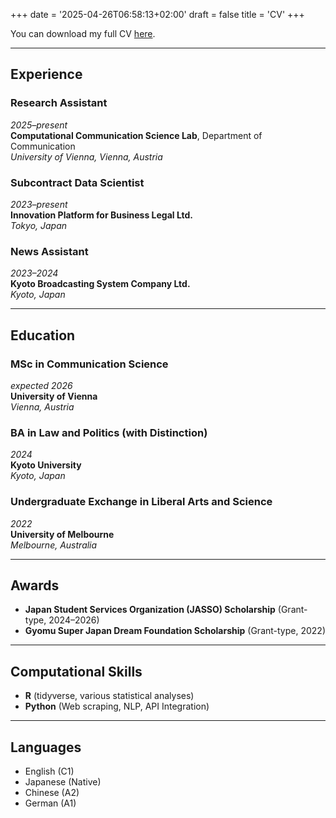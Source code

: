 +++
date = '2025-04-26T06:58:13+02:00'
draft = false
title = 'CV'
+++

You can download my full CV [here](../static/files/DaisukeNakamura_CV_Simple.pdf).

---

## Experience

### Research Assistant  
_2025–present_  
**Computational Communication Science Lab**, Department of Communication  
_University of Vienna, Vienna, Austria_

### Subcontract Data Scientist  
_2023–present_  
**Innovation Platform for Business Legal Ltd.**  
_Tokyo, Japan_

### News Assistant  
_2023–2024_  
**Kyoto Broadcasting System Company Ltd.**  
_Kyoto, Japan_

---

## Education

### MSc in Communication Science  
_expected 2026_  
**University of Vienna**  
_Vienna, Austria_

### BA in Law and Politics (with Distinction)  
_2024_  
**Kyoto University**  
_Kyoto, Japan_

### Undergraduate Exchange in Liberal Arts and Science  
_2022_  
**University of Melbourne**  
_Melbourne, Australia_

---

## Awards

- **Japan Student Services Organization (JASSO) Scholarship** (Grant-type, 2024–2026)  
- **Gyomu Super Japan Dream Foundation Scholarship** (Grant-type, 2022)

---

## Computational Skills

- **R** (tidyverse, various statistical analyses)
- **Python** (Web scraping, NLP, API Integration)

---

## Languages

- English (C1)
- Japanese (Native)
- Chinese (A2)
- German (A1)
